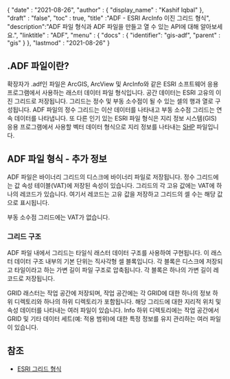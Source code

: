 {
  "date" : "2021-08-26",
  "author" : {
    "display_name" : "Kashif Iqbal"
},
  "draft" : "false",
  "toc" : true,
  "title" :"ADF - ESRI ArcInfo 이진 그리드 형식",
  "description":"ADF 파일 형식과 ADF 파일을 만들고 열 수 있는 API에 대해 알아보세요.",
  "linktitle" : "ADF",
  "menu" : {
    "docs" : {
      "identifier": "gis-adf",
      "parent" : "gis"
}
},
  "lastmod" : "2021-08-26"
}

## .ADF 파일이란?

확장자가 .adf인 파일은 ArcGIS, ArcView 및 ArcInfo와 같은 ESRI 소프트웨어 응용 프로그램에서 사용하는 래스터 데이터 파일 형식입니다. 공간 데이터는 ESRI 고유의 이진 그리드로 저장됩니다. 그리드는 정수 및 부동 소수점이 될 수 있는 셀의 행과 열로 구성됩니다. ADF 파일의 정수 그리드는 이산 데이터를 나타내고 부동 소수점 그리드는 연속 데이터를 나타냅니다. 또 다른 인기 있는 ESRI 파일 형식은 지리 정보 시스템(GIS) 응용 프로그램에서 사용할 벡터 데이터 형식으로 지리 정보를 나타내는 [SHP](/ko/gis/shp/) 파일입니다.

## ADF 파일 형식 - 추가 정보

ADF 파일은 바이너리 그리드의 디스크에 바이너리 파일로 저장됩니다. 정수 그리드에는 값 속성 테이블(VAT)에 저장된 속성이 있습니다. 그리드의 각 고유 값에는 VAT에 하나의 레코드가 있습니다. 여기서 레코드는 고유 값을 저장하고 그리드의 셀 수는 해당 값으로 표시됩니다.

부동 소수점 그리드에는 VAT가 없습니다.

### 그리드 구조

ADF 파일 내에서 그리드는 타일식 래스터 데이터 구조를 사용하여 구현됩니다. 이 래스터 데이터 구조 내부의 기본 단위는 직사각형 셀 블록입니다. 각 블록은 디스크에 저장되고 타일이라고 하는 가변 길이 파일 구조로 압축됩니다. 각 블록은 하나의 가변 길이 레코드로 저장됩니다.

GRID 래스터는 작업 공간에 저장되며, 작업 공간에는 각 GRID에 대한 하나의 정보 하위 디렉토리와 하나의 하위 디렉토리가 포함됩니다. 해당 그리드에 대한 지리적 위치 및 속성 데이터를 나타내는 여러 파일이 있습니다. Info 하위 디렉토리에는 작업 공간에서 GRID 및 기타 데이터 세트(예: 적용 범위)에 대한 특정 정보를 유지 관리하는 여러 파일이 있습니다.

## 참조 ##

* [ESRI 그리드 형식](https://desktop.arcgis.com/en/arcmap/latest/manage-data/raster-and-images/esri-grid-format.htm)

